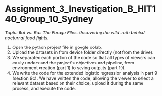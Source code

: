 # Assignment_3_Inevstigation_B_HIT140_Group_10_Sydney
_Topic: Bat vs. Rat: The Forage Files.  Uncovering the wild truth behind nocturnal food fights._
1. Open the python project file in google colab.
2. Upload the datasets in from device folder directly (not from the drive).
3. We separated each portion of the code so that all types of viewers can easily understand the project's objectives and pipeline, from environment creation (part 1) to saving outputs (part 10).
4. We write the code for the extended logistic regression analysis in part 9 (section 9c). We have written the code, allowing the viewer to select a relevant dataset based on their choice, upload it during the same process, and execute the code.
